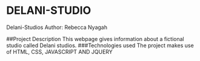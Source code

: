 ﻿# DELANI-STUDIO
Delani-Studios
Author: Rebecca Nyagah

##Project Description
This webpage gives information about a fictional studio called Delani studios. 
###Technologies used
The project makes use of HTML, CSS, JAVASCRIPT AND JQUERY


